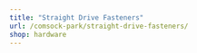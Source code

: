 ```yaml
---
title: "Straight Drive Fasteners"
url: /comsock-park/straight-drive-fasteners/
shop: hardware
---
```

